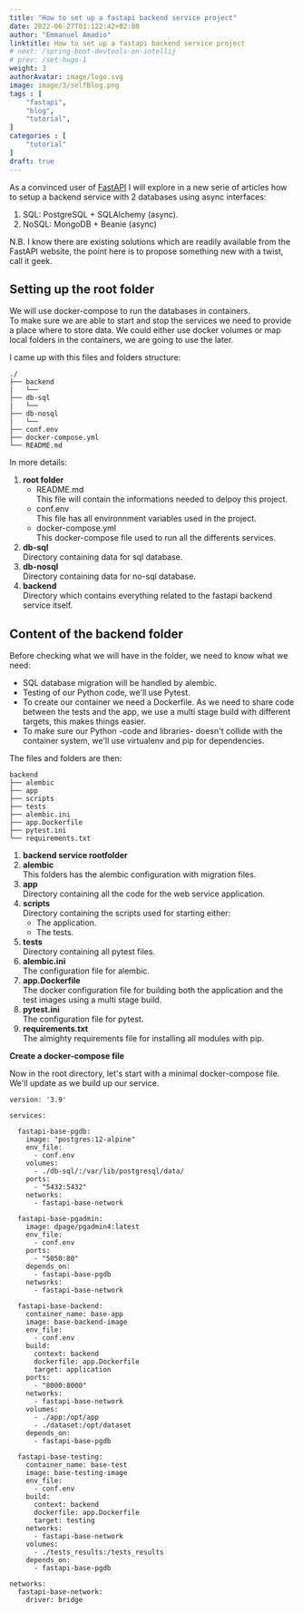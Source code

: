 ```yaml
---
title: "How to set up a fastapi backend service project"
date: 2022-06-27T01:122:42+02:00
author: "Emmanuel Amadio"
linktitle: How to set up a fastapi backend service project
# next: /spring-boot-devtools-on-intellij
# prev: /set-hugo-1
weight: 3
authorAvatar: image/logo.svg
image: image/3/selfBlog.png
tags : [
    "fastapi",
    "blog",
    "tutorial",
]
categories : [
    "tutorial"
]
draft: true
---
```


As a convinced user of [FastAPI](https://fastapi.tiangolo.com/) I will explore in a new serie of articles how to setup a backend service with 2 databases using async interfaces:

1. SQL: PostgreSQL + SQLAlchemy (async).
2. NoSQL: MongoDB + Beanie (async)

N.B. I know there are existing solutions which are readily available from the FastAPI website, the point here is to propose something new with a twist, call it geek.

## **Setting up the root folder**

We will use docker-compose to run the databases in containers.  
To make sure we are able to start and stop the services we need to provide a place where to store data. We could either use docker volumes or map local folders in the containers, we are going to use the later.

I came up with this files and folders structure:

```text
./
├── backend 
|   └── 
├── db-sql
|   └── 
├── db-nosql
|   └── 
├── conf.env
├── docker-compose.yml
└── README.md
```

In more details:

1. **root folder**  
   * README.md  
     This file will contain the informations needed to delpoy this project.  
   * conf.env  
     This file has all environnment variables used in the project.
   * docker-compose.yml  
     This docker-compose file used to run all the differents services.
2. **db-sql**  
   Directory containing data for sql database.
3. **db-nosql**  
   Directory containing data for no-sql database.
4. **backend**  
   Directory which contains everything related to the fastapi backend service itself.

## **Content of the backend folder**

Before checking what we will have in the folder, we need to know what we need:  

* SQL database migration will be handled by alembic.
* Testing of our Python code, we'll use Pytest.
* To create our container we need a Dockerfile. As we need to share code between the tests and the app, we use a multi stage build with different targets, this makes things easier.
* To make sure our Python -code and libraries- doesn't collide with the container system, we'll use virtualenv and pip for dependencies.

The files and folders are then:

```text
backend
├── alembic
├── app
├── scripts
├── tests
├── alembic.ini
├── app.Dockerfile
├── pytest.ini
└── requirements.txt
```

1. **backend service rootfolder**  
2. **alembic**  
   This folders has the alembic configuration with migration files.
3. **app**  
   Directory containing all the code for the web service application.
4. **scripts**  
   Directory containing the scripts used for starting either:
   * The application.
   * The tests.
5. **tests**  
   Directory containing all pytest files.
6. **alembic.ini**  
   The configuration file for alembic.
7. **app.Dockerfile**  
   The docker configuration file for building both the application and the test images using a multi stage build.
8. **pytest.ini**  
   The configuration file for pytest.
9. **requirements.txt**  
   The almighty requirements file for installing all modules with pip.

**Create a docker-compose file**

Now in the root directory, let's start with a minimal docker-compose file.
We'll update as we build up our service.

```text
version: '3.9'

services:

  fastapi-base-pgdb:
    image: "postgres:12-alpine"
    env_file:
      - conf.env
    volumes:
      - ./db-sql/:/var/lib/postgresql/data/
    ports:
      - "5432:5432"
    networks:
      - fastapi-base-network

  fastapi-base-pgadmin:
    image: dpage/pgadmin4:latest
    env_file:
      - conf.env
    ports:
      - "5050:80"
    depends_on:
      - fastapi-base-pgdb
    networks:
      - fastapi-base-network

  fastapi-base-backend:
    container_name: base-app
    image: base-backend-image
    env_file:
      - conf.env
    build:
      context: backend
      dockerfile: app.Dockerfile
      target: application
    ports:
      - "8000:8000"
    networks:
      - fastapi-base-network
    volumes:
      - ./app:/opt/app
      - ./dataset:/opt/dataset
    depends_on:
      - fastapi-base-pgdb

  fastapi-base-testing:
    container_name: base-test
    image: base-testing-image
    env_file:
      - conf.env
    build:
      context: backend
      dockerfile: app.Dockerfile
      target: testing
    networks:
      - fastapi-base-network
    volumes:
      - ./tests_results:/tests_results
    depends_on:
      - fastapi-base-pgdb

networks:
  fastapi-base-network:
    driver: bridge
```
